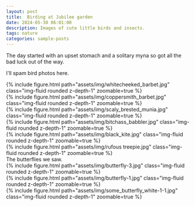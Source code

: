 ```yaml
---
layout: post
title:  Birding at Jubilee garden 
date: 2024-05-30 06:01:00
description: Images of cute little birds and insects.
tags: nature
categories: sample-posts
---
```

The day started with an upset stomach and a solitary myna so got all the bad luck out of the way.

I'll spam bird photos here.

<div class="row mt-3">
    <div class="col-sm mt-3 mt-md-0">
        {% include figure.html path="assets/img/whitecheeked_barbet.jpg" class="img-fluid rounded z-depth-1" zoomable=true %}
    </div>
    <div class="col-sm mt-3 mt-md-0">
        {% include figure.html path="assets/img/coppersmith_barbet.jpg" class="img-fluid rounded z-depth-1" zoomable=true %}
    </div>
    <div class="col-sm mt-3 mt-md-0">
        {% include figure.html path="assets/img/scaly_brested_munia.jpg" class="img-fluid rounded z-depth-1" zoomable=true %}
    </div>
</div>
<div class="row mt-3">
    <div class="col-sm mt-3 mt-md-0">
        {% include figure.html path="assets/img/bitchass_babbler.jpg" class="img-fluid rounded z-depth-1" zoomable=true %}
    </div>
    <div class="col-sm mt-3 mt-md-0">
        {% include figure.html path="assets/img/black_kite.jpg" class="img-fluid rounded z-depth-1" zoomable=true %}
    </div>
    <div class="col-sm mt-3 mt-md-0">
        {% include figure.html path="assets/img/rufous treepie.jpg" class="img-fluid rounded z-depth-1" zoomable=true %}
    </div>
</div>
The butterflies we saw.

<div class="row mt-3">
    <div class="col-sm mt-3 mt-md-0">
        {% include figure.html path="assets/img/butterfly-3.jpg" class="img-fluid rounded z-depth-1" zoomable=true %}
    </div>
    <div class="col-sm mt-3 mt-md-0">
        {% include figure.html path="assets/img/butterfly-1.jpg" class="img-fluid rounded z-depth-1" zoomable=true %}
    </div>
    <div class="col-sm mt-3 mt-md-0">
        {% include figure.html path="assets/img/some_butterfly_white-1-1.jpg" class="img-fluid rounded z-depth-1" zoomable=true %}
    </div>
</div>

